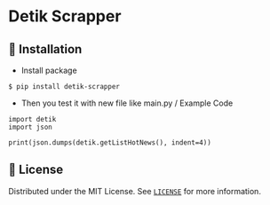 # Detik Scrapper

## 🚀 Installation
- Install package
```
$ pip install detik-scrapper
```
- Then you test it with new file like main.py / Example Code
```
import detik
import json

print(json.dumps(detik.getListHotNews(), indent=4))
```

## 🔐 License

Distributed under the MIT License. See [`LICENSE`](https://github.com/ItsMyEyes/detik-scraper/blob/main/LICENSE) for more information.